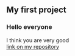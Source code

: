 ## My first project 
### Hello everyone 
I think you are very good  
[link on my repository](https://github.com/Propellerbuh/practical)